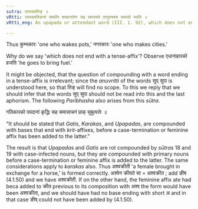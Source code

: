 ```yaml
---
sutra: उपपदमतिङ् ॥
vRtti: उपपदमतिङन्तं समर्थेन शब्दान्तरेण सह समस्यते तत्पुरुषश्च समासो भवति ॥
vRtti_eng: An upapada or attendant word (III. 1. 92), which does not end with a tense-affix (III. 4. 78) is in variably compounded with that with which it is in construction. The compound thus formed is _Tat-purusha_.

---
```

Thus कुम्भकारः 'one who wakes pots,' नगरकारः 'one who makes cities.'

Why do we say 'which does not end with a tense-affix'? Observe एधानाहारको व्रजति 'he goes to bring fuel.'

It might be objected, that the question of compounding with a word ending in a tense-affix is irrelevant; since the _anuvritti_ of the words सुप् सुपा is understood here, so that तिङ्  will find no scope. To this we reply that we should infer that the words सुप् सुपा should not be read into this and the last aphorism. The following _Paribhasha_ also arises from this _sūtra_.

गतिकारको पपदानां कृद्धिः सह समासाचनं प्राक् सुबुत्पत्तेः ॥

"It should be stated that _Gatis_, _Karakas_, and _Upapadas_, are compounded with bases that end with _krit_-affixes, before a case-termination or feminine affix has been added to the latter."

The result is that _Upapadas_ and _Gatis_ are rot compounded by _sūtras_ 18 and 19 with case-infected nouns, but they are compounded with primary nouns before a case-termination or feminine affix is added to the latter. The same considerations apply to _karakas_ also. Thus अश्वक्रीती 'a female brought in exchange for a horse,' is formed correctly. अश्वेन क्रीयते सा = अश्वक्रीत ; add ङीष (4.1.50) and we have अश्वक्रीती. If on the other hand, the feminine affix ate had beca added to क्रीत previous to its composition with अश्व the form would have been अश्वक्रीता, and we should have had no base ending with short अ and in that case ङीष् could not have been added by (4.1.50). 